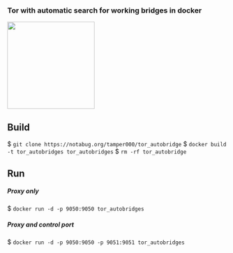 ### Tor with automatic search for working bridges in docker
<img src="https://www.docker.com/wp-content/uploads/2022/03/horizontal-logo-monochromatic-white.png" width="200">

## Build

$ ```git clone https://notabug.org/tamper000/tor_autobridge```
$ ```docker build -t tor_autobridges tor_autobridges```
$ ```rm -rf tor_autobridge```

## Run
##### Proxy only
$ ```docker run -d -p 9050:9050 tor_autobridges```

##### Proxy and control port
$ ```docker run -d -p 9050:9050 -p 9051:9051 tor_autobridges```
